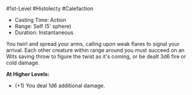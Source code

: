 #1st-Level #Histolecty #Calefaction
 
- Casting Time: Action
- Range: Self (5' sphere)
- Duration: Instantaneous  

You twirl and spread your arms, calling upon weak flares to signal your arrival. Each other creature within range around you must succeed on an Wits saving throw to figure the twist as it's coming, or be dealt 3d6 fire or cold damage.
 
**At Higher Levels:** 
* (+1) You deal 1d6 additional damage.
